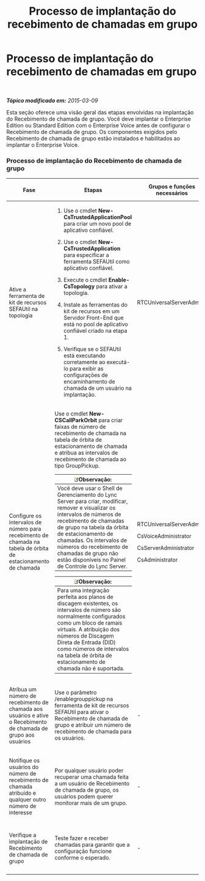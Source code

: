 ﻿---
title: Processo de implantação do recebimento de chamadas em grupo
TOCTitle: Processo de implantação do recebimento de chamadas em grupo
ms:assetid: 082daeac-e667-4e2d-b78d-8e0901f9f0e9
ms:mtpsurl: https://technet.microsoft.com/pt-br/library/JJ945615(v=OCS.15)
ms:contentKeyID: 52057550
ms.date: 05/19/2016
mtps_version: v=OCS.15
ms.translationtype: HT
---

# Processo de implantação do recebimento de chamadas em grupo

 

_**Tópico modificado em:** 2015-03-09_

Esta seção oferece uma visão geral das etapas envolvidas na implantação do Recebimento de chamada de grupo. Você deve implantar o Enterprise Edition ou Standard Edition com o Enterprise Voice antes de configurar o Recebimento de chamada de grupo. Os componentes exigidos pelo Recebimento de chamada de grupo estão instalados e habilitados ao implantar o Enterprise Voice.

### Processo de implantação do Recebimento de chamada de grupo

<table>
<colgroup>
<col style="width: 25%" />
<col style="width: 25%" />
<col style="width: 25%" />
<col style="width: 25%" />
</colgroup>
<thead>
<tr class="header">
<th>Fase</th>
<th>Etapas</th>
<th>Grupos e funções necessários</th>
<th>Documentação de implantação</th>
</tr>
</thead>
<tbody>
<tr class="odd">
<td><p>Ative a ferramenta de kit de recursos SEFAUtil na topologia</p></td>
<td><ol>
<li><p>Use o cmdlet <strong>New-CsTrustedApplicationPool</strong> para criar um novo pool de aplicativo confiável.</p></li>
<li><p>Use o cmdlet <strong>New-CsTrustedApplication</strong> para especificar a ferramenta SEFAUtil como aplicativo confiável.</p></li>
<li><p>Execute o cmdlet <strong>Enable-CsTopology</strong> para ativar a topologia.</p></li>
<li><p>Instale as ferramentas do kit de recursos em um Servidor Front-End que está no pool de aplicativo confiável criado na etapa 1.</p></li>
<li><p>Verifique se o SEFAUtil está executando corretamente ao executá-lo para exibir as configurações de encaminhamento de chamada de um usuário na implantação.</p></li>
</ol></td>
<td><p>RTCUniversalServerAdmins</p></td>
<td><p><a href="lync-server-2013-deploy-the-sefautil-tool.md">Implantar a ferramenta SEFAUtil</a></p></td>
</tr>
<tr class="even">
<td><p>Configure os intervalos de número para recebimento de chamada na tabela de órbita de estacionamento de chamada</p></td>
<td><p>Use o cmdlet <strong>New-CSCallParkOrbit</strong> para criar faixas de número de recebimento de chamada na tabela de órbita de estacionamento de chamada e atribua as intervalos de recebimento de chamada ao tipo GroupPickup.</p>
<div class="alert">
<table>
<thead>
<tr class="header">
<th><img src="images/Gg425756.note(OCS.15).gif" title="note" alt="note" />Observação:</th>
</tr>
</thead>
<tbody>
<tr class="odd">
<td>Você deve usar o Shell de Gerenciamento do Lync Server para criar, modificar, remover e visualizar os intervalos de números de recebimento de chamadas de grupo na tabela da órbita de estacionamento de chamadas. Os intervalos de números do recebimento de chamadas de grupo não estão disponíveis no Painel de Controle do Lync Server.</td>
</tr>
</tbody>
</table>

</div>
<div class="alert">
<table>
<thead>
<tr class="header">
<th><img src="images/Gg425756.note(OCS.15).gif" title="note" alt="note" />Observação:</th>
</tr>
</thead>
<tbody>
<tr class="odd">
<td>Para uma integração perfeita aos planos de discagem existentes, os intervalos de número são normalmente configurados como um bloco de ramais virtuais. A atribuição dos números de Discagem Direta de Entrada (DID) como números de intervalos na tabela de órbita de estacionamento de chamada não é suportada.</td>
</tr>
</tbody>
</table>

</div></td>
<td><p>RTCUniversalServerAdmins</p>
<p>CsVoiceAdministrator</p>
<p>CsServerAdministrator</p>
<p>CsAdministrator</p></td>
<td><p><a href="lync-server-2013-configure-call-pickup-group-numbers.md">Configurar os números do recebimento de chamadas em grupo</a></p></td>
</tr>
<tr class="odd">
<td><p>Atribua um número de recebimento de chamada aos usuários e ative o Recebimento de chamada de grupo aos usuários</p></td>
<td><p>Use o parâmetro /enablegrouppickup na ferramenta de kit de recursos SEFAUtil para ativar o Recebimento de chamada de grupo e atribuir um número de recebimento de chamada para os usuários.</p></td>
<td><p>-</p></td>
<td><p><a href="lync-server-2013-enable-group-call-pickup-for-users-and-assign-a-group-number.md">Habilitar o recebimento de chamadas em grupo para os usuários e atribuir um número de grupo</a></p></td>
</tr>
<tr class="even">
<td><p>Notifique os usuários do número de recebimento de chamada atribuído e qualquer outro número de interesse</p></td>
<td><p>Por qualquer usuário poder recuperar uma chamada feita a um usuário de Recebimento de chamada de grupo, os usuários podem querer monitorar mais de um grupo.</p></td>
<td><p>-</p></td>
<td><p><a href="lync-server-2013-communicate-group-call-pickup-assignment-to-users.md">Comunicar a atribuição do recebimento de chamadas de grupo aos usuários</a></p></td>
</tr>
<tr class="odd">
<td><p>Verifique a implantação de Recebimento de chamada de grupo</p></td>
<td><p>Teste fazer e receber chamadas para garantir que a configuração funcione conforme o esperado.</p></td>
<td><p>-</p></td>
<td><p><a href="lync-server-2013-optional-verify-the-group-call-pickup-deployment.md">(Opcional) Verificar a implantação do recebimento de chamadas em grupo</a></p></td>
</tr>
</tbody>
</table>

